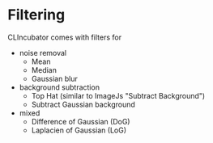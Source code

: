 # Filtering
CLIncubator comes with filters for 
* noise removal
  * Mean
  * Median
  * Gaussian blur
* background subtraction
  * Top Hat (similar to ImageJs "Subtract Background")
  * Subtract Gaussian background
* mixed
  * Difference of Gaussian (DoG)
  * Laplacien of Gaussian (LoG)

